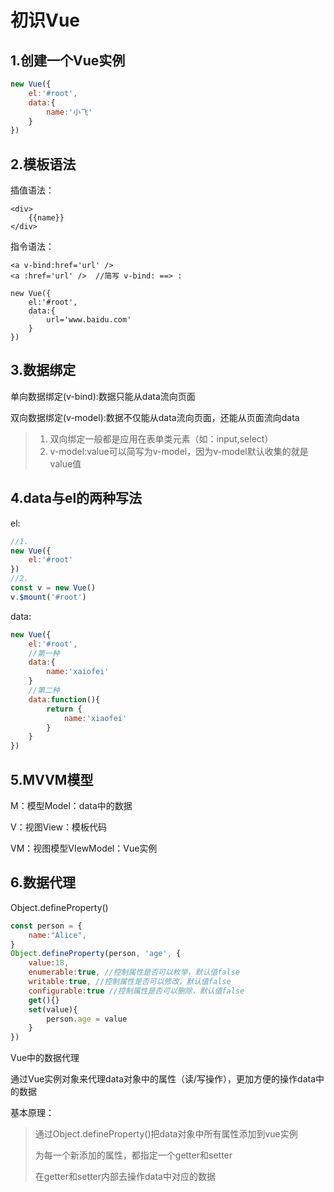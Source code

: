 # 初识Vue

## 1.创建一个Vue实例

```js
new Vue({
    el:'#root',
    data:{
        name:'小飞'
    }
})
```

## 2.模板语法

插值语法：

```vue
<div>
    {{name}}
</div>
```

指令语法：

```vue
<a v-bind:href='url' />
<a :href='url' />  //简写 v-bind: ==> :

new Vue({
	el:'#root',
	data:{
		url='www.baidu.com'
	}
})
```

## 3.数据绑定

单向数据绑定(v-bind):数据只能从data流向页面

双向数据绑定(v-model):数据不仅能从data流向页面，还能从页面流向data

>1. 双向绑定一般都是应用在表单类元素（如：input,select）
>2. v-model:value可以简写为v-model，因为v-model默认收集的就是value值

## 4.data与el的两种写法

el:

```js
//1.
new Vue({
	el:'#root'
})
//2.
const v = new Vue()
v.$mount('#root')
```

data:

```js
new Vue({
	el:'#root',
    //第一种
    data:{
        name:'xaiofei'
    }
    //第二种
    data:function(){
    	return {
            name:'xiaofei'
        }
	}
})
```

## 5.MVVM模型

M：模型Model：data中的数据

V：视图View：模板代码

VM：视图模型VIewModel：Vue实例

## 6.数据代理

Object.defineProperty()

```js
const person = {
    name:"Alice",
}
Object.defineProperty(person, 'age', {
    value:18,
    enumerable:true, //控制属性是否可以枚举，默认值false
    writable:true, //控制属性是否可以修改，默认值false
    configurable:true //控制属性是否可以删除，默认值false
    get(){}
	set(value){
        person.age = value
    }
})
```

Vue中的数据代理

通过Vue实例对象来代理data对象中的属性（读/写操作），更加方便的操作data中的数据

基本原理：

> 通过Object.defineProperty()把data对象中所有属性添加到vue实例
>
> 为每一个新添加的属性，都指定一个getter和setter
>
> 在getter和setter内部去操作data中对应的数据



